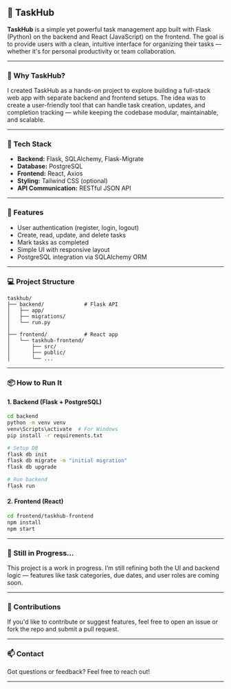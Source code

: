 ## 📝 TaskHub

**TaskHub** is a simple yet powerful task management app built with Flask (Python) on the backend and React (JavaScript) on the frontend. The goal is to provide users with a clean, intuitive interface for organizing their tasks — whether it's for personal productivity or team collaboration.

---

### 🚀 Why TaskHub?

I created TaskHub as a hands-on project to explore building a full-stack web app with separate backend and frontend setups. The idea was to create a user-friendly tool that can handle task creation, updates, and completion tracking — while keeping the codebase modular, maintainable, and scalable.

---

### 🧱 Tech Stack

* **Backend:** Flask, SQLAlchemy, Flask-Migrate
* **Database:** PostgreSQL
* **Frontend:** React, Axios
* **Styling:** Tailwind CSS (optional)
* **API Communication:** RESTful JSON API

---

### 🔧 Features

* User authentication (register, login, logout)
* Create, read, update, and delete tasks
* Mark tasks as completed
* Simple UI with responsive layout
* PostgreSQL integration via SQLAlchemy ORM

---

### 💻 Project Structure

```
taskhub/
├── backend/             # Flask API
│   ├── app/
│   ├── migrations/
│   └── run.py
│
├── frontend/            # React app
│   └── taskhub-frontend/
│       ├── src/
│       ├── public/
│       └── ...
```

---

### 📦 How to Run It

#### 1. Backend (Flask + PostgreSQL)

```bash
cd backend
python -m venv venv
venv\Scripts\activate  # For Windows
pip install -r requirements.txt

# Setup DB
flask db init
flask db migrate -m "initial migration"
flask db upgrade

# Run backend
flask run
```

#### 2. Frontend (React)

```bash
cd frontend/taskhub-frontend
npm install
npm start
```

---

### 🌱 Still in Progress...

This project is a work in progress. I’m still refining both the UI and backend logic — features like task categories, due dates, and user roles are coming soon.

---

### 🤝 Contributions

If you'd like to contribute or suggest features, feel free to open an issue or fork the repo and submit a pull request.

---

### 📫 Contact

Got questions or feedback? Feel free to reach out!

---


